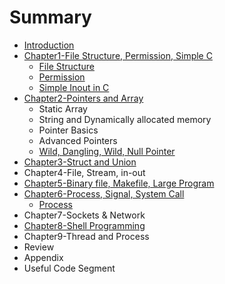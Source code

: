 # Summary

* [Introduction](README.md)
* [Chapter1-File Structure, Permission, Simple C](chapter1.md)
  * [File Structure](chapter1/file-structure.md)
  * [Permission](chapter1/permission.md)
  * [Simple Inout in C](chapter1/simple-inout-in-c.md)
* [Chapter2-Pointers and Array](chapter2-pointers-and-array.md)
  * Static Array
  * String and Dynamically allocated memory
  * Pointer Basics
  * Advanced Pointers
  * [Wild, Dangling, Wild, Null Pointer](chapter2-pointers-and-array/wild-dangling-wild-null-pointer.md)
* [Chapter3-Struct and Union](pointer-basics.md)
* Chapter4-File, Stream, in-out
* [Chapter5-Binary file, Makefile, Large Program](chapter5-binary-file-makefile-large-program.md)
* [Chapter6-Process, Signal, System Call](chapter6-process-signal-system-call.md)
  * [Process](chapter6-process-signal-system-call/process.md)
* Chapter7-Sockets & Network
* [Chapter8-Shell Programming](chapter8-shell-programming.md)
* Chapter9-Thread and Process
* Review
* Appendix
* Useful Code Segment

